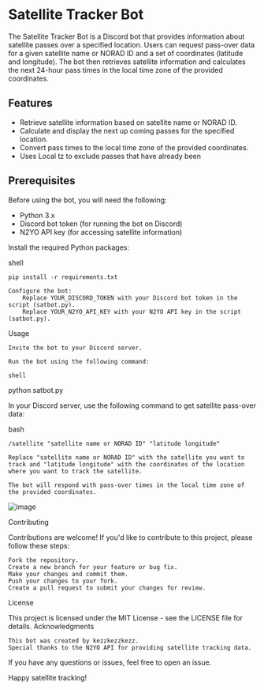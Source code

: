 # Satellite Tracker Bot


The Satellite Tracker Bot is a Discord bot that provides information about satellite passes over a specified location. Users can request pass-over data for a given satellite name or NORAD ID and a set of coordinates (latitude and longitude). The bot then retrieves satellite information and calculates the next 24-hour pass times in the local time zone of the provided coordinates.

## Features

- Retrieve satellite information based on satellite name or NORAD ID.
- Calculate and display the next up coming passes for the specified location.
- Convert pass times to the local time zone of the provided coordinates.
- Uses Local tz to exclude passes that have already been

## Prerequisites

Before using the bot, you will need the following:

- Python 3.x
- Discord bot token (for running the bot on Discord)
- N2YO API key (for accessing satellite information)

Install the required Python packages:

shell

    pip install -r requirements.txt

    Configure the bot:
        Replace YOUR_DISCORD_TOKEN with your Discord bot token in the script (satbot.py).
        Replace YOUR_N2YO_API_KEY with your N2YO API key in the script (satbot.py).

Usage

    Invite the bot to your Discord server.

    Run the bot using the following command:

    shell

python satbot.py

In your Discord server, use the following command to get satellite pass-over data:

bash

    /satellite "satellite name or NORAD ID" "latitude longitude"

    Replace "satellite name or NORAD ID" with the satellite you want to track and "latitude longitude" with the coordinates of the location where you want to track the satellite.

    The bot will respond with pass-over times in the local time zone of the provided coordinates.
    
![image](https://github.com/kezzkezzkezz/Discord-Sat-tracker/assets/60633244/ca850802-2dbc-4180-a716-5e59a41cefbc)


Contributing

Contributions are welcome! If you'd like to contribute to this project, please follow these steps:

    Fork the repository.
    Create a new branch for your feature or bug fix.
    Make your changes and commit them.
    Push your changes to your fork.
    Create a pull request to submit your changes for review.

License

This project is licensed under the MIT License - see the LICENSE file for details.
Acknowledgments

    This bot was created by kezzkezzkezz.
    Special thanks to the N2YO API for providing satellite tracking data.

If you have any questions or issues, feel free to open an issue.

Happy satellite tracking!
